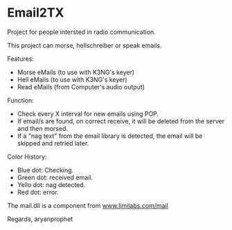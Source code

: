 # Email2TX

Project for people intersted in radio communication.

This project can morse, hellschreiber or speak emails.

Features:
- Morse eMails (to use with K3NG's keyer)
- Hell eMails (to use with K3NG's keyer)
- Read eMails (from Computer's audio output)

Function:
- Check every X interval for new emails using POP.
- If email/s are found, on correct receive, it will be deleted from the server and then morsed.
- If a "nag text" from the email library is detected, the email will be skipped and retried later.

Color History:
- Blue dot: Checking.
- Green dot: received email.
- Yello dot: nag detected.
- Red dot: error.

The mail.dll is a component from www.limilabs.com/mail

Regards,
aryanprophet
